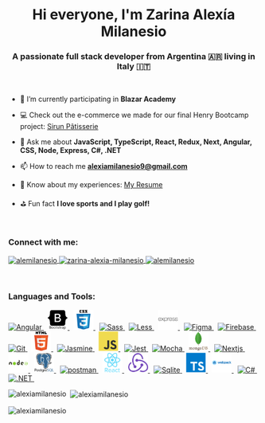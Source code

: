 <h1 align="center">Hi everyone, I'm Zarina Alexía Milanesio</h1>
<h3 align="center">A passionate full stack developer from Argentina 🇦🇷 living in Italy 🇮🇹</h3>

<br />

- 🔭 I’m currently participating in **Blazar Academy**

- 💻 Check out the e-commerce we made for our final Henry Bootcamp project: [Sirun Pâtisserie](https://sirunnpatisserie.vercel.app/)

- 💬 Ask me about **JavaScript, TypeScript, React, Redux, Next, Angular, CSS, Node, Express, C#, .NET**

- 📫 How to reach me **alexiamilanesio9@gmail.com**

- 📄 Know about my experiences: [My Resume](https://www.canva.com/design/DAFHtHGinxc/ochULFh88JIROU7sRZSKPw/edit?utm_content=DAFHtHGinxc&utm_campaign=designshare&utm_medium=link2&utm_source=sharebutton)

- ⛳️ Fun fact **I love sports and I play golf!**

<br />

<h3 align="left">Connect with me:</h3>
<p align="left">
    <a href="https://twitter.com/alemilanesio" target="blank">
        <img align="center" src="https://raw.githubusercontent.com/rahuldkjain/github-profile-readme-generator/master/src/images/icons/Social/twitter.svg" alt="alemilanesio" height="30" width="40" />
    </a>
    <a href="https://linkedin.com/in/zarina-alexia-milanesio" target="blank">
        <img align="center" src="https://raw.githubusercontent.com/rahuldkjain/github-profile-readme-generator/master/src/images/icons/Social/linked-in-alt.svg" alt="zarina-alexia-milanesio" height="30" width="40" />
    </a>
    <a href="https://instagram.com/alemilanesio" target="blank">
        <img align="center" src="https://raw.githubusercontent.com/rahuldkjain/github-profile-readme-generator/master/src/images/icons/Social/instagram.svg" alt="alemilanesio" height="30" width="40" />
    </a>
</p>

<br />

<h3 align="left">Languages and Tools:</h3>
<p align="left"> 
    <a href="https://angular.io" target="_blank" rel="noreferrer"> 
        <img src="https://angular.io/assets/images/logos/angular/angular.svg" alt="Angular" width="40" height="40"/> 
    </a>
    &nbsp; 
    <a href="https://getbootstrap.com" target="_blank" rel="noreferrer"> 
        <img src="https://raw.githubusercontent.com/devicons/devicon/master/icons/bootstrap/bootstrap-plain-wordmark.svg" alt="Bootstrap" width="40" height="40"/> 
    </a>
    &nbsp; 
    <a href="https://www.w3schools.com/css/" target="_blank" rel="noreferrer"> 
        <img src="https://raw.githubusercontent.com/devicons/devicon/master/icons/css3/css3-original-wordmark.svg" alt="CSS3" width="40" height="40"/> 
    </a>
    &nbsp; 
    <a href="https://sass-lang.com/documentation/" target="_blank" rel="noreferrer">
        <img src="https://cdn.jsdelivr.net/gh/devicons/devicon/icons/sass/sass-original.svg" alt="Sass" width="40" height="40"/> 
    </a>
    &nbsp;
    <a href="https://lesscss.org/" target="_blank" rel="noreferrer">
        <img src="https://cdn.jsdelivr.net/gh/devicons/devicon/icons/less/less-plain-wordmark.svg" alt="Less" width="40" height="40"/> 
    </a>
    &nbsp;
    <a href="https://expressjs.com" target="_blank" rel="noreferrer"> 
        <img src="https://raw.githubusercontent.com/devicons/devicon/master/icons/express/express-original-wordmark.svg" alt="Express" width="40" height="40"/> 
    </a>
    &nbsp; 
    <a href="https://www.figma.com/" target="_blank" rel="noreferrer"> 
        <img src="https://www.vectorlogo.zone/logos/figma/figma-icon.svg" alt="Figma" width="40" height="40"/> 
    </a>
    &nbsp; 
    <a href="https://firebase.google.com/" target="_blank" rel="noreferrer"> 
        <img src="https://www.vectorlogo.zone/logos/firebase/firebase-icon.svg" alt="Firebase" width="40" height="40"/> 
    </a>
    &nbsp; 
    <a href="https://git-scm.com/" target="_blank" rel="noreferrer"> 
        <img src="https://www.vectorlogo.zone/logos/git-scm/git-scm-icon.svg" alt="Git" width="40" height="40"/> 
    </a>
    &nbsp; 
    <a href="https://www.w3.org/html/" target="_blank" rel="noreferrer"> 
        <img src="https://raw.githubusercontent.com/devicons/devicon/master/icons/html5/html5-original-wordmark.svg" alt="HTML5" width="40" height="40"/> 
    </a>
    &nbsp; 
    <a href="https://jasmine.github.io/" target="_blank" rel="noreferrer"> 
        <img src="https://www.vectorlogo.zone/logos/jasmine/jasmine-icon.svg" alt="Jasmine" width="40" height="40"/> 
    </a>
    &nbsp; 
    <a href="https://developer.mozilla.org/en-US/docs/Web/JavaScript" target="_blank" rel="noreferrer"> 
        <img src="https://raw.githubusercontent.com/devicons/devicon/master/icons/javascript/javascript-original.svg" alt="JavaScript" width="40" height="40"/> 
    </a>
    &nbsp; 
    <a href="https://jestjs.io" target="_blank" rel="noreferrer"> 
        <img src="https://www.vectorlogo.zone/logos/jestjsio/jestjsio-icon.svg" alt="Jest" width="40" height="40"/> 
    </a>
    &nbsp; 
    <a href="https://mochajs.org" target="_blank" rel="noreferrer"> 
        <img src="https://www.vectorlogo.zone/logos/mochajs/mochajs-icon.svg" alt="Mocha" width="40" height="40"/> 
    </a>
    &nbsp; 
    <a href="https://www.mongodb.com/" target="_blank" rel="noreferrer"> 
        <img src="https://raw.githubusercontent.com/devicons/devicon/master/icons/mongodb/mongodb-original-wordmark.svg" alt="MongoDB" width="40" height="40"/> 
    </a>
    &nbsp; 
    <a href="https://nextjs.org/" target="_blank" rel="noreferrer"> 
        <img src="https://cdn.worldvectorlogo.com/logos/nextjs-2.svg" alt="Nextjs" width="40" height="40"/> 
    </a>
    &nbsp; 
    <a href="https://nodejs.org" target="_blank" rel="noreferrer"> 
        <img src="https://raw.githubusercontent.com/devicons/devicon/master/icons/nodejs/nodejs-original-wordmark.svg" alt="NodeJS" width="40" height="40"/> 
    </a>
    &nbsp; 
    <a href="https://www.postgresql.org" target="_blank" rel="noreferrer"> 
        <img src="https://raw.githubusercontent.com/devicons/devicon/master/icons/postgresql/postgresql-original-wordmark.svg" alt="PostgreSQL" width="40" height="40"/> 
    </a>
    &nbsp; 
    <a href="https://postman.com" target="_blank" rel="noreferrer"> 
        <img src="https://www.vectorlogo.zone/logos/getpostman/getpostman-icon.svg" alt="postman" width="40" height="40"/>
    </a>
    &nbsp; 
    <a href="https://reactjs.org/" target="_blank" rel="noreferrer"> 
        <img src="https://raw.githubusercontent.com/devicons/devicon/master/icons/react/react-original-wordmark.svg" alt="React" width="40" height="40"/> 
    </a>
    &nbsp; 
    <a href="https://redux.js.org" target="_blank" rel="noreferrer"> 
        <img src="https://raw.githubusercontent.com/devicons/devicon/master/icons/redux/redux-original.svg" alt="Redux" width="40" height="40"/> 
    </a>
    &nbsp; 
    <a href="https://www.sqlite.org/" target="_blank" rel="noreferrer"> 
        <img src="https://www.vectorlogo.zone/logos/sqlite/sqlite-icon.svg" alt="Sqlite" width="40" height="40"/> 
    </a>
    &nbsp; 
    <a href="https://www.typescriptlang.org/" target="_blank" rel="noreferrer"> 
        <img src="https://raw.githubusercontent.com/devicons/devicon/master/icons/typescript/typescript-original.svg" alt="TypeScript" width="40" height="40"/> 
    </a>
    &nbsp; 
    <a href="https://webpack.js.org" target="_blank" rel="noreferrer"> 
        <img src="https://raw.githubusercontent.com/devicons/devicon/d00d0969292a6569d45b06d3f350f463a0107b0d/icons/webpack/webpack-original-wordmark.svg" alt="Webpack" width="40" height="40"/> 
    </a>
    &nbsp;
    <a href="https://learn.microsoft.com/en-us/dotnet/csharp/" target="_blank" rel="noreferrer"> 
        <img src="https://cdn.jsdelivr.net/gh/devicons/devicon/icons/csharp/csharp-original.svg" alt="C#" width="40" height="40"/> 
    </a>
    &nbsp; 
    <a href="https://learn.microsoft.com/en-us/dotnet/?WT.mc_id=dotnet-35129-website" target="_blank" rel="noreferrer">
        <img src="https://cdn.jsdelivr.net/gh/devicons/devicon/icons/dot-net/dot-net-original.svg" alt=".NET" width="40" height="40"/> 
    </a>
    &nbsp;
</p>


<p>
    <img align="left" src="https://github-readme-stats.vercel.app/api/top-langs?username=alexiamilanesio&show_icons=true&locale=en&layout=compact" alt="alexiamilanesio" />
</p>
<p>
    &nbsp;
    <img align="center" src="https://github-readme-stats.vercel.app/api?username=alexiamilanesio&show_icons=true&locale=en" alt="alexiamilanesio" />
</p>
<p>
    <img align="center" src="https://github-readme-streak-stats.herokuapp.com/?user=alexiamilanesio&" alt="alexiamilanesio" />
</p>
